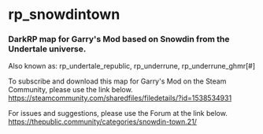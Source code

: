# rp_snowdintown
### DarkRP map for Garry's Mod based on Snowdin from the Undertale universe.

Also known as: rp_undertale_republic, rp_underrune, rp_underrune_ghmr[#]

To subscribe and download this map for Garry's Mod on the Steam Community, please use the link below.
https://steamcommunity.com/sharedfiles/filedetails/?id=1538534931

For issues and suggestions, please use the Forum at the link below.
https://thepublic.community/categories/snowdin-town.21/

